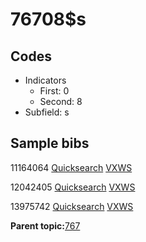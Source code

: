 # 76708$s

## Codes

-   Indicators
    -   First: 0
    -   Second: 8
-   Subfield: s

## Sample bibs

11164064 [Quicksearch](https://search.library.yale.edu/catalog/11164064) [VXWS](http://prodorbis.library.yale.edu:7014/vxws/GetHoldingsService?bibId=11164064)

12042405 [Quicksearch](https://search.library.yale.edu/catalog/12042405) [VXWS](http://prodorbis.library.yale.edu:7014/vxws/GetHoldingsService?bibId=12042405)

13975742 [Quicksearch](https://search.library.yale.edu/catalog/13975742) [VXWS](http://prodorbis.library.yale.edu:7014/vxws/GetHoldingsService?bibId=13975742)

**Parent topic:**[767](../../tags/767/767.md)


